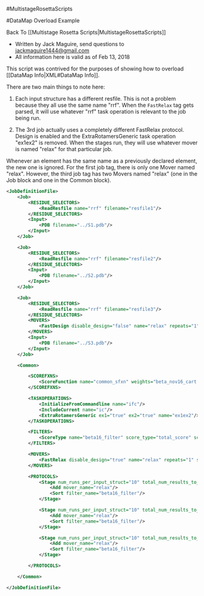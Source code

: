 #MultistageRosettaScripts

#DataMap Overload Example

Back To [[Multistage Rosetta Scripts|MultistageRosettaScripts]]

- Written by Jack Maguire, send questions to jackmaguire1444@gmail.com
- All information here is valid as of Feb 13, 2018

This script was contrived for the purposes of showing how to overload [[DataMap Info|XML#DataMap Info]].

There are two main things to note here:

1. Each input structure has a different resfile. This is not a problem because they all use the same name "rrf".
When the `FastRelax` tag gets parsed, it will use whatever "rrf" task operation is relevant to the job being run.

2. The 3rd job actually uses a completely different FastRelax protocol.
Design is enabled and the ExtraRotamersGeneric task operation "ex1ex2" is removed.
When the stages run, they will use whatever mover is named "relax" for that particular job.

Whenever an element has the same name as a previously declared element, the new one is ignored.
For the first job tag, there is only one Mover named "relax".
However, the third job tag has two Movers named "relax" (one in the Job block and one in the Common block).

```xml
<JobDefinitionFile>
    <Job>
        <RESIDUE_SELECTORS>
            <ReadResfile name="rrf" filename="resfile1"/>
        </RESIDUE_SELECTORS>
        <Input>
            <PDB filename="../S1.pdb"/>
        </Input>
    </Job>

    <Job>
        <RESIDUE_SELECTORS>
            <ReadResfile name="rrf" filename="resfile2"/>
        </RESIDUE_SELECTORS>
        <Input>
            <PDB filename="../S2.pdb"/>
        </Input>
    </Job>

    <Job>
        <RESIDUE_SELECTORS>
            <ReadResfile name="rrf" filename="resfile3"/>
        </RESIDUE_SELECTORS>
        <MOVERS>
            <FastDesign disable_design="false" name="relax" repeats="1" scorefxn="common_sfxn" task_operations="ifc,ic,rrf"/>
        </MOVERS>
        <Input>
            <PDB filename="../S3.pdb"/>
        </Input>
    </Job>

    <Common>

        <SCOREFXNS>
            <ScoreFunction name="common_sfxn" weights="beta_nov16_cart.wts"/>
        </SCOREFXNS>

        <TASKOPERATIONS>
            <InitializeFromCommandline name="ifc"/>
            <IncludeCurrent name="ic"/>
            <ExtraRotamersGeneric ex1="true" ex2="true" name="ex1ex2"/>
        </TASKOPERATIONS>

        <FILTERS>
            <ScoreType name="beta16_filter" score_type="total_score" scorefxn="common_sfxn" threshold="999999"/>
        </FILTERS>

        <MOVERS>
            <FastRelax disable_design="true" name="relax" repeats="1" scorefxn="common_sfxn" task_operations="ifc,ic,ex1ex2,rrf"/>
        </MOVERS>

        <PROTOCOLS>
            <Stage num_runs_per_input_struct="10" total_num_results_to_keep="3">
                <Add mover_name="relax"/>
                <Sort filter_name="beta16_filter"/>
            </Stage>

            <Stage num_runs_per_input_struct="10" total_num_results_to_keep="2">
                <Add mover_name="relax"/>
                <Sort filter_name="beta16_filter"/>
            </Stage>

            <Stage num_runs_per_input_struct="10" total_num_results_to_keep="1">
                <Add mover_name="relax"/>
                <Sort filter_name="beta16_filter"/>
            </Stage>

        </PROTOCOLS>

    </Common>

</JobDefinitionFile>
```